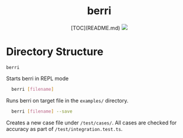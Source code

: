 <div align="center">
<h1>berri</h1>
[TOC](README.md)
<img src="https://img.shields.io/tokei/lines/github/jsines/berri">
</div>

# Directory Structure
`berri`

Starts berri in REPL mode

```sh
  berri [filename]
```

Runs berri on target file in the `examples/` directory.

```sh
  berri [filename] --save
```

Creates a new case file under `/test/cases/`. All cases are checked for accuracy as part of `/test/integration.test.ts`.